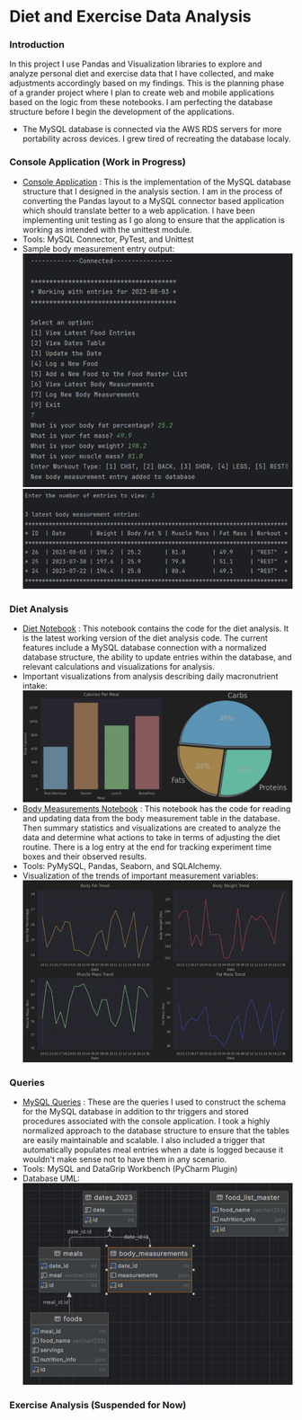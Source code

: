 # Diet and Exercise Data Analysis
### Introduction

In this project I use Pandas and Visualization libraries 
to explore and analyze personal diet and exercise data that I
have collected, and make adjustments accordingly based on my
findings. This is the planning phase of a grander project where
I plan to create web and mobile applications based on the logic 
from these notebooks. I am perfecting the database structure 
before I begin the development of the applications.

* The MySQL database is connected via the AWS RDS servers for more portability across devices. I grew tired of recreating the database localy.

### Console Application (Work in Progress)
* <a href="https://github.com/Artuk009/NewDIetAndExercise/tree/c4b238c3e242db4a9542e44d1117cd41178dbe61/Console_Application">Console Application</a> :
This is the implementation of the MySQL database structure that I designed in the analysis section. I am in the process
of converting the Pandas layout to a MySQL connector based application which should translate better to a web application.
I have been implementing unit testing as I go along to ensure that the application is working as intended with the 
unittest module.
* Tools: MySQL Connector, PyTest, and Unittest
* Sample body measurement entry output:<br>
  ![Output #1](https://github.com/Artuk009/NewDIetAndExercise/blob/c7e5abd04e23f7c1e9aea7605bb5e33ce0a7ad9a/Visualizations/output1.png)
  ![Output #2](https://github.com/Artuk009/NewDIetAndExercise/blob/c7e5abd04e23f7c1e9aea7605bb5e33ce0a7ad9a/Visualizations/output2.png)

### Diet Analysis
* <a href="https://github.com/Artuk009/NewDIetAndExercise/blob/4d44f4d5e933581bf5e5c762a788e415a2d0ccd0/Diet_Analysis/diet_v6(Latest).ipynb">Diet Notebook</a> :
This notebook contains the code for the diet analysis. It is the latest
working version of the diet analysis code. The current features include
a MySQL database connection with a normalized database structure, the ability
to update entries within the database, and relevant calculations and 
visualizations for analysis.
* Important visualizations from analysis describing daily macronutrient intake:<br>
  ![DataViz](https://github.com/Artuk009/NewDIetAndExercise/blob/8f86dd8e32bf058a2a93f961104e24c57514b632/Visualizations/pieandbar.png)
* <a href="https://github.com/Artuk009/NewDIetAndExercise/blob/90755b9eeae766faf609a628954ccc2c93134e78/Diet_Analysis/body_measurements_v2.ipynb">Body Measurements Notebook</a> :
This notebook has the code for reading and updating data from the body measurement table in the database. Then 
summary statistics and visualizations are created to analyze the data and determine what actions to take in terms
of adjusting the diet routine. There is a log entry at the end for tracking experiment time boxes and their
observed results.
* Tools: PyMySQL, Pandas, Seaborn, and SQLAlchemy.
* Visualization of the trends of important measurement variables:<br>
  ![Trends](https://github.com/Artuk009/NewDIetAndExercise/blob/43ee39825c1726b3edc6466dac459530a9ecd3b8/Visualizations/trends.png) 

### Queries
* <a href="https://github.com/Artuk009/NewDIetAndExercise/blob/90755b9eeae766faf609a628954ccc2c93134e78/Queries/aws_rds_MYSQL.sql">MySQL Queries</a> :
These are the queries I used to construct the schema for the MySQL database in addition to thr triggers and stored procedures
associated with the console application. I took a highly normalized approach to the database structure to ensure that the
tables are easily maintainable and scalable. I also included a trigger that automatically populates meal entries when a
date is logged because it wouldn't make sense not to have them in any scenario.
* Tools: MySQL and DataGrip Workbench (PyCharm Plugin)
* Database UML:<br>
![DB UML](https://github.com/Artuk009/NewDIetAndExercise/blob/d70365d5a6652dbf2906c8a765f948477cb86aef/Visualizations/DB_UML.png)


### Exercise Analysis (Suspended for Now)
